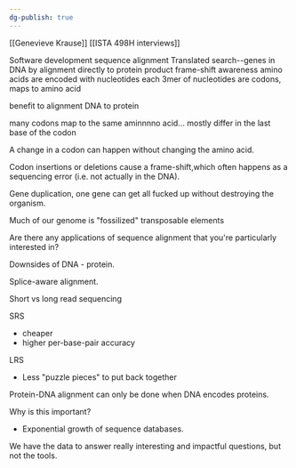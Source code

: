 ```yaml
---
dg-publish: true
---
```

[[Genevieve Krause]]
[[ISTA 498H interviews]]

Software development
sequence alignment
Translated search--genes in DNA by alignment directly to protein product
frame-shift awareness
amino acids are encoded with nucleotides
each 3mer of nucleotides are codons, maps to amino acid

benefit to alignment DNA to protein

many codons map to the same aminnnno acid... mostly differ in the last base of the codon

A change in a codon can happen without changing the amino acid.

Codon insertions or deletions cause a frame-shift,which often happens as a sequencing error (i.e. not actually in the DNA).

Gene duplication, one gene can get all fucked up without destroying the organism.

Much of our genome is "fossilized" transposable elements

Are there any applications of sequence alignment that you're particularly interested in?

Downsides of DNA - protein.

Splice-aware alignment.

Short vs long read sequencing

SRS
* cheaper
* higher per-base-pair accuracy

LRS
* Less "puzzle pieces" to put back together

Protein-DNA alignment can only be done when DNA encodes proteins.

Why is this important?
* Exponential growth of sequence databases.

We have the data to answer really interesting and impactful questions, but not the tools.

